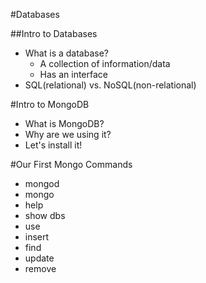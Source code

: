 #Databases

##Intro to Databases
* What is a database?
  * A collection of information/data
  * Has an interface
* SQL(relational) vs. NoSQL(non-relational)

#Intro to MongoDB
* What is MongoDB?
* Why are we using it?
* Let's install it!

#Our First Mongo Commands
* mongod
* mongo
* help
* show dbs
* use
* insert
* find
* update
* remove
